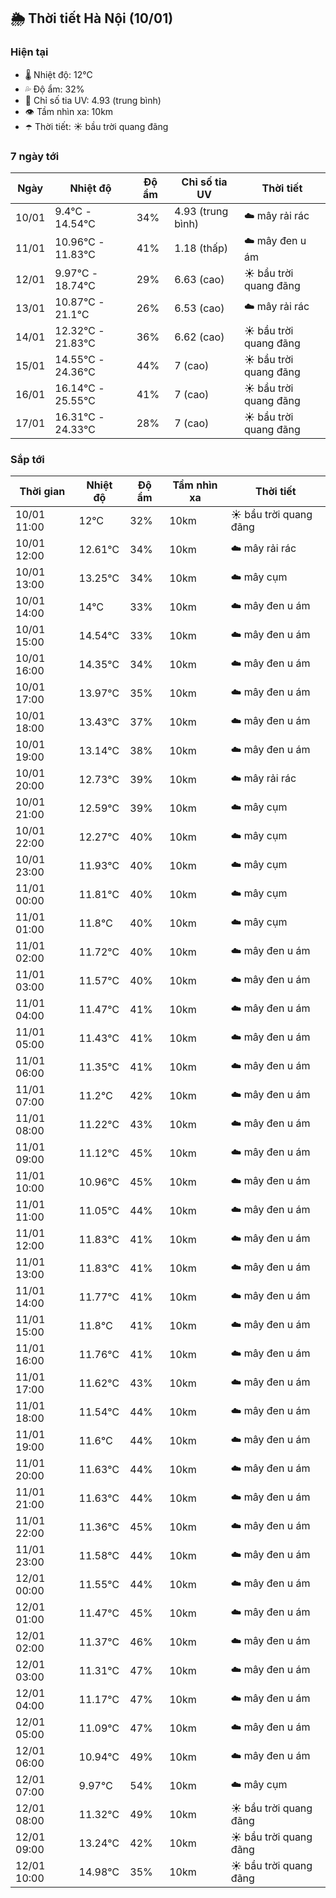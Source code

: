 ## 🌦️ Thời tiết Hà Nội (10/01)

### Hiện tại

- 🌡️ Nhiệt độ: 12℃
- 💦 Độ ẩm: 32%
- 🌟 Chỉ số tia UV: 4.93 (trung bình)
- 👁️ Tầm nhìn xa: 10km
- ☂️ Thời tiết: ☀️ bầu trời quang đãng

### 7 ngày tới

| Ngày | Nhiệt độ | Độ ẩm | Chỉ số tia UV | Thời tiết |
| --- | --- | --- | --- | --- |
| 10/01 | 9.4℃ - 14.54℃ | 34% | 4.93 (trung bình) | ☁️ mây rải rác |
| 11/01 | 10.96℃ - 11.83℃ | 41% | 1.18 (thấp) | ☁️ mây đen u ám |
| 12/01 | 9.97℃ - 18.74℃ | 29% | 6.63 (cao) | ☀️ bầu trời quang đãng |
| 13/01 | 10.87℃ - 21.1℃ | 26% | 6.53 (cao) | ☁️ mây rải rác |
| 14/01 | 12.32℃ - 21.83℃ | 36% | 6.62 (cao) | ☀️ bầu trời quang đãng |
| 15/01 | 14.55℃ - 24.36℃ | 44% | 7 (cao) | ☀️ bầu trời quang đãng |
| 16/01 | 16.14℃ - 25.55℃ | 41% | 7 (cao) | ☀️ bầu trời quang đãng |
| 17/01 | 16.31℃ - 24.33℃ | 28% | 7 (cao) | ☀️ bầu trời quang đãng |

### Sắp tới

| Thời gian | Nhiệt độ | Độ ẩm | Tầm nhìn xa | Thời tiết |
| --- | --- | --- | --- | --- |
| 10/01 11:00 | 12℃ | 32% | 10km | ☀️ bầu trời quang đãng |
| 10/01 12:00 | 12.61℃ | 34% | 10km | ☁️ mây rải rác |
| 10/01 13:00 | 13.25℃ | 34% | 10km | ☁️ mây cụm |
| 10/01 14:00 | 14℃ | 33% | 10km | ☁️ mây đen u ám |
| 10/01 15:00 | 14.54℃ | 33% | 10km | ☁️ mây đen u ám |
| 10/01 16:00 | 14.35℃ | 34% | 10km | ☁️ mây đen u ám |
| 10/01 17:00 | 13.97℃ | 35% | 10km | ☁️ mây đen u ám |
| 10/01 18:00 | 13.43℃ | 37% | 10km | ☁️ mây đen u ám |
| 10/01 19:00 | 13.14℃ | 38% | 10km | ☁️ mây đen u ám |
| 10/01 20:00 | 12.73℃ | 39% | 10km | ☁️ mây rải rác |
| 10/01 21:00 | 12.59℃ | 39% | 10km | ☁️ mây cụm |
| 10/01 22:00 | 12.27℃ | 40% | 10km | ☁️ mây cụm |
| 10/01 23:00 | 11.93℃ | 40% | 10km | ☁️ mây cụm |
| 11/01 00:00 | 11.81℃ | 40% | 10km | ☁️ mây cụm |
| 11/01 01:00 | 11.8℃ | 40% | 10km | ☁️ mây cụm |
| 11/01 02:00 | 11.72℃ | 40% | 10km | ☁️ mây đen u ám |
| 11/01 03:00 | 11.57℃ | 40% | 10km | ☁️ mây đen u ám |
| 11/01 04:00 | 11.47℃ | 41% | 10km | ☁️ mây đen u ám |
| 11/01 05:00 | 11.43℃ | 41% | 10km | ☁️ mây đen u ám |
| 11/01 06:00 | 11.35℃ | 41% | 10km | ☁️ mây đen u ám |
| 11/01 07:00 | 11.2℃ | 42% | 10km | ☁️ mây đen u ám |
| 11/01 08:00 | 11.22℃ | 43% | 10km | ☁️ mây đen u ám |
| 11/01 09:00 | 11.12℃ | 45% | 10km | ☁️ mây đen u ám |
| 11/01 10:00 | 10.96℃ | 45% | 10km | ☁️ mây đen u ám |
| 11/01 11:00 | 11.05℃ | 44% | 10km | ☁️ mây đen u ám |
| 11/01 12:00 | 11.83℃ | 41% | 10km | ☁️ mây đen u ám |
| 11/01 13:00 | 11.83℃ | 41% | 10km | ☁️ mây đen u ám |
| 11/01 14:00 | 11.77℃ | 41% | 10km | ☁️ mây đen u ám |
| 11/01 15:00 | 11.8℃ | 41% | 10km | ☁️ mây đen u ám |
| 11/01 16:00 | 11.76℃ | 41% | 10km | ☁️ mây đen u ám |
| 11/01 17:00 | 11.62℃ | 43% | 10km | ☁️ mây đen u ám |
| 11/01 18:00 | 11.54℃ | 44% | 10km | ☁️ mây đen u ám |
| 11/01 19:00 | 11.6℃ | 44% | 10km | ☁️ mây đen u ám |
| 11/01 20:00 | 11.63℃ | 44% | 10km | ☁️ mây đen u ám |
| 11/01 21:00 | 11.63℃ | 44% | 10km | ☁️ mây đen u ám |
| 11/01 22:00 | 11.36℃ | 45% | 10km | ☁️ mây đen u ám |
| 11/01 23:00 | 11.58℃ | 44% | 10km | ☁️ mây đen u ám |
| 12/01 00:00 | 11.55℃ | 44% | 10km | ☁️ mây đen u ám |
| 12/01 01:00 | 11.47℃ | 45% | 10km | ☁️ mây đen u ám |
| 12/01 02:00 | 11.37℃ | 46% | 10km | ☁️ mây đen u ám |
| 12/01 03:00 | 11.31℃ | 47% | 10km | ☁️ mây đen u ám |
| 12/01 04:00 | 11.17℃ | 47% | 10km | ☁️ mây đen u ám |
| 12/01 05:00 | 11.09℃ | 47% | 10km | ☁️ mây đen u ám |
| 12/01 06:00 | 10.94℃ | 49% | 10km | ☁️ mây đen u ám |
| 12/01 07:00 | 9.97℃ | 54% | 10km | ☁️ mây cụm |
| 12/01 08:00 | 11.32℃ | 49% | 10km | ☀️ bầu trời quang đãng |
| 12/01 09:00 | 13.24℃ | 42% | 10km | ☀️ bầu trời quang đãng |
| 12/01 10:00 | 14.98℃ | 35% | 10km | ☀️ bầu trời quang đãng |
